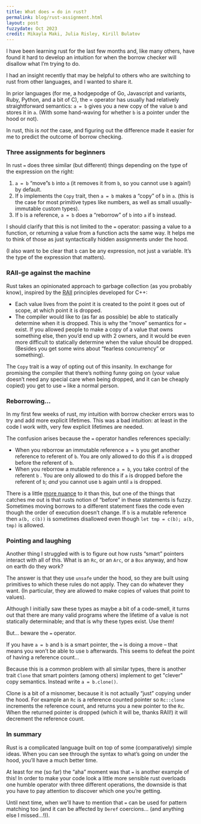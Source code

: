 ```yaml
---
title: What does = do in rust?
permalink: blog/rust-assignment.html
layout: post
fuzzydate: Oct 2023
credit: Mikayla Maki, Julia Risley, Kirill Bulatov
---
```


I have been learning rust for the last few months and, like many others, have found it hard to develop an intuition for when the borrow checker will disallow what I’m trying to do.

I had an insight recently that may be helpful to others who are switching to rust from other languages, and I wanted to share it.

In prior languages (for me, a hodgepodge of Go, Javascript and variants, Ruby, Python, and a bit of C), the = operator has usually had relatively straightforward semantics: `a = b` gives you a new copy of the value `b` and stores it in `a`. (With some hand-waving for whether `b` is a pointer under the hood or not).

In rust, this is *not* the case, and figuring out the difference made it easier for me to predict the outcome of borrow checking.

### Three assignments for beginners

In rust `=` does three similar (but different) things depending on the type of the expression on the right:

1. `a = b` “move”s `b` into `a` (it removes it from `b`, so you cannot use `b` again!) by default.
2. If `b` implements the `Copy` trait, then  `a = b` makes a “copy”  of `b` in `a`. (this is the case for most primitive types like numbers, as well as small usually-immutable custom types).
3. If `b` is a reference, `a = b` does a “reborrow” of `b` into `a` if `b` instead.

I should clarify that this is not limited to the `=` operator: passing a value to a function, or returning a value from a function acts the same way. It helps me to think of those as just syntactically hidden assignments under the hood.

(I also want to be clear that `b` can be any expression, not just a variable. It’s the type of the expression that matters).

### RAII-ge against the machine

Rust takes an opinionated approach to garbage collection (as you probably know), inspired by the [RAII](https://en.wikipedia.org/wiki/Resource_acquisition_is_initialization) principles developed for C++:
* Each value lives from the point it is created to the point it goes out of scope, at which point it is dropped.
* The compiler would like to (as far as possible) be able to statically determine when it is dropped.
This is why the “move” semantics for `=` exist. If you allowed people to make a copy of a value that owns something else, then you’d end up with 2 owners, and it would be even more difficult to statically determine when the value should be dropped. (Besides you get some wins about “fearless concurrency” or something).

The `Copy` trait is a way of opting out of this insanity. In exchange for promising the compiler that there’s nothing funny going on (your value doesn’t need any special care when being dropped, and it can be cheaply copied) you get to use `=` like a normal person.

### Reborrowing…

In my first few weeks of rust, my intuition with borrow checker errors was to try and add more explicit lifetimes. This was a bad intuition: at least in the code I work with, very few explicit lifetimes are needed.

The confusion arises because the `=` operator handles references specially:
* When you reborrow an immutable reference `a = b` you get another reference to referent of `b`. You are only allowed to do this if `a` is dropped before the referent of `b`.
* When you reborrow a mutable reference `a = b`, you take control of the referent `b` . You are only allowed to do this if `a` is dropped before the referent of `b`; *and* you cannot use `b` again until `a` is dropped.

There is a little [more nuance](https://doc.rust-lang.org/book/ch04-02-references-and-borrowing.html) to it than this, but one of the things that catches me out is that rusts notion of “before” in these statements is fuzzy. Sometimes moving borrows to a different statement fixes the code even though the order of execution doesn’t change. If `b` is a mutable reference then `a(b, c(b))` is sometimes disallowed even though `let tmp = c(b); a(b, tmp)` is allowed.

### Pointing and laughing

Another thing I struggled with is to figure out how rusts “smart” pointers interact with all of this. What is an `Rc`, or an `Arc`, or a `Box` anyway, and how on earth do they work?

The answer is that they use `unsafe` under the hood, so they are built using primitives to which these rules do not apply. They can do whatever they want. (In particular, they are allowed to make copies of values that point to values).

Although I initially saw these types as maybe a bit of a code-smell, it turns out that there are many valid programs where the lifetime of a value is not statically determinable; and that is why these types exist. Use them!

But… beware the `=` operator.

If you have `a = b` and `b` is a smart pointer, the `=` is doing a move – that means you won’t be able to use `b` afterwards. This seems to defeat the point of having a reference count…

Because this is a common problem with all similar types, there is another trait `Clone` that smart pointers (among others) implement to get "clever" copy semantics. Instead write `a = b.clone()`.

Clone is a bit of a misnomer, because it is not actually “just” copying under the hood. For example an `Rc` is a reference counted pointer so `Rc::clone` increments the reference count, and returns you a new pointer to the `Rc`. When the returned pointer is dropped (which it will be, thanks RAII!) it will decrement the reference count.

### In summary

Rust is a complicated language built on top of some (comparatively) simple ideas. When you can see through the syntax to what’s going on under the hood, you’ll have a much better time.

At least for me (so far) the “aha” moment was that `=` is another example of this! In order to make your code look a little more sensible rust overloads one humble operator with three different operations, the downside is that you have to pay attention to discover which one you’re getting.

Until next time, when we'll have to mention that `=` can be used for pattern matching too (and it can be affected by `Deref` coercions... (and anything else I missed...!)).
